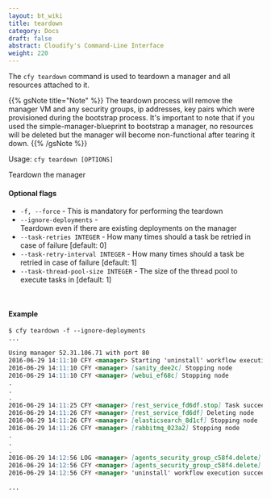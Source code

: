 ```yaml
---
layout: bt_wiki
title: teardown
category: Docs
draft: false
abstract: Cloudify's Command-Line Interface
weight: 220
---
```


The `cfy teardown` command is used to teardown a manager and all resources attached to it.

{{% gsNote title="Note" %}}
The teardown process will remove the manager VM and any security groups, ip addresses, key pairs which were provisioned during the bootstrap process. It's important to note that if you used the simple-manager-blueprint to bootstrap a manager, no resources will be deleted but the manager will become non-functional after tearing it down.
{{% /gsNote %}}


Usage: `cfy teardown [OPTIONS]`

Teardown the manager

#### Optional flags

* `-f, --force` - 		This is mandatory for performing the teardown
* `--ignore-deployments` -	
						Teardown even if there are existing
                        deployments on the manager
* `--task-retries INTEGER` - 
						How many times should a task be retried in
                        case of failure [default: 0]
* `--task-retry-interval INTEGER` - 
						How many times should a task be retried in
                        case of failure [default: 1]
* `--task-thread-pool-size INTEGER` - 
                      	The size of the thread pool to execute tasks
                        in [default: 1]


&nbsp;
#### Example

```markdown
$ cfy teardown -f --ignore-deployments
...

Using manager 52.31.106.71 with port 80
2016-06-29 14:11:10 CFY <manager> Starting 'uninstall' workflow execution
2016-06-29 14:11:10 CFY <manager> [sanity_dee2c] Stopping node
2016-06-29 14:11:10 CFY <manager> [webui_ef68c] Stopping node
.
.
.
2016-06-29 14:11:25 CFY <manager> [rest_service_fd6df.stop] Task succeeded 'fabric_plugin.tasks.run_script'
2016-06-29 14:11:26 CFY <manager> [rest_service_fd6df] Deleting node
2016-06-29 14:11:26 CFY <manager> [elasticsearch_8d1cf] Stopping node
2016-06-29 14:11:26 CFY <manager> [rabbitmq_023a2] Stopping node
.
.
.
2016-06-29 14:12:56 LOG <manager> [agents_security_group_c58f4.delete] INFO: Attempted to delete Security Group: sg-2f503548.
2016-06-29 14:12:56 CFY <manager> [agents_security_group_c58f4.delete] Task succeeded 'ec2.securitygroup.delete'
2016-06-29 14:12:56 CFY <manager> 'uninstall' workflow execution succeeded

...
```